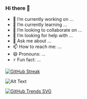 ### Hi there 👋

- 🔭 I’m currently working on ...
- 🌱 I’m currently learning ...
- 👯 I’m looking to collaborate on ...
- 🤔 I’m looking for help with ...
- 💬 Ask me about ...
- 📫 How to reach me: ...
- 😄 Pronouns: ...
- ⚡ Fun fact: ...

[![GitHub Streak](https://github-readme-streak-stats.herokuapp.com?user=mdsayedhasann&theme=green-nur&border_radius=8&date_format=M%20j%5B%2C%20Y%5D)](https://git.io/streak-stats)


![Alt Text](https://i.ibb.co/Wpjz47M/github-wrapped.png)

[![GitHub Trends SVG](https://api.githubtrends.io/user/svg/mdsayedhasann/langs?time_range=one_year&use_percent=True&compact=True&theme=synthwaves)](https://githubtrends.io)


